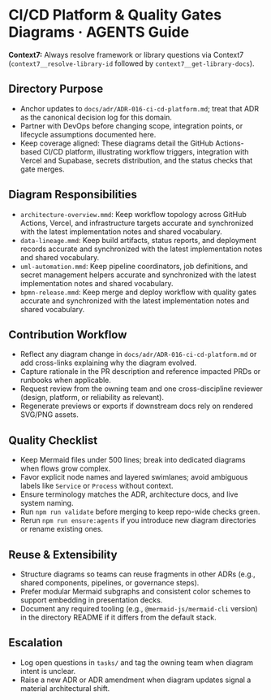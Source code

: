 # CI/CD Platform & Quality Gates Diagrams · AGENTS Guide

**Context7:** Always resolve framework or library questions via Context7 (`context7__resolve-library-id` followed by `context7__get-library-docs`).
## Directory Purpose
- Anchor updates to `docs/adr/ADR-016-ci-cd-platform.md`; treat that ADR as the canonical decision log for this domain.
- Partner with DevOps before changing scope, integration points, or lifecycle assumptions documented here.
- Keep coverage aligned: These diagrams detail the GitHub Actions-based CI/CD platform, illustrating workflow triggers, integration with Vercel and Supabase, secrets distribution, and the status checks that gate merges.

## Diagram Responsibilities
- `architecture-overview.mmd`: Keep workflow topology across GitHub Actions, Vercel, and infrastructure targets accurate and synchronized with the latest implementation notes and shared vocabulary.
- `data-lineage.mmd`: Keep build artifacts, status reports, and deployment records accurate and synchronized with the latest implementation notes and shared vocabulary.
- `uml-automation.mmd`: Keep pipeline coordinators, job definitions, and secret management helpers accurate and synchronized with the latest implementation notes and shared vocabulary.
- `bpmn-release.mmd`: Keep merge and deploy workflow with quality gates accurate and synchronized with the latest implementation notes and shared vocabulary.

## Contribution Workflow
- Reflect any diagram change in `docs/adr/ADR-016-ci-cd-platform.md` or add cross-links explaining why the diagram evolved.
- Capture rationale in the PR description and reference impacted PRDs or runbooks when applicable.
- Request review from the owning team and one cross-discipline reviewer (design, platform, or reliability as relevant).
- Regenerate previews or exports if downstream docs rely on rendered SVG/PNG assets.

## Quality Checklist
- Keep Mermaid files under 500 lines; break into dedicated diagrams when flows grow complex.
- Favor explicit node names and layered swimlanes; avoid ambiguous labels like `Service` or `Process` without context.
- Ensure terminology matches the ADR, architecture docs, and live system naming.
- Run `npm run validate` before merging to keep repo-wide checks green.
- Rerun `npm run ensure:agents` if you introduce new diagram directories or rename existing ones.

## Reuse & Extensibility
- Structure diagrams so teams can reuse fragments in other ADRs (e.g., shared components, pipelines, or governance steps).
- Prefer modular Mermaid subgraphs and consistent color schemes to support embedding in presentation decks.
- Document any required tooling (e.g., `@mermaid-js/mermaid-cli` version) in the directory README if it differs from the default stack.

## Escalation
- Log open questions in `tasks/` and tag the owning team when diagram intent is unclear.
- Raise a new ADR or ADR amendment when diagram updates signal a material architectural shift.
